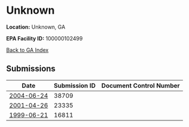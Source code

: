 # Unknown

**Location:** Unknown, GA

**EPA Facility ID:** 100000102499

[Back to GA Index](../../index.md)

## Submissions

| Date | Submission ID | Document Control Number |
|------|--------------|-------------------------|
| [2004-06-24](submissions/38709.md) | 38709 |  |
| [2001-04-26](submissions/23335.md) | 23335 |  |
| [1999-06-21](submissions/16811.md) | 16811 |  |
